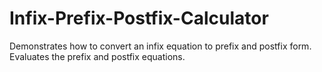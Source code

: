 # Infix-Prefix-Postfix-Calculator
Demonstrates how to convert an infix equation to prefix and postfix form. Evaluates the prefix and postfix equations.
